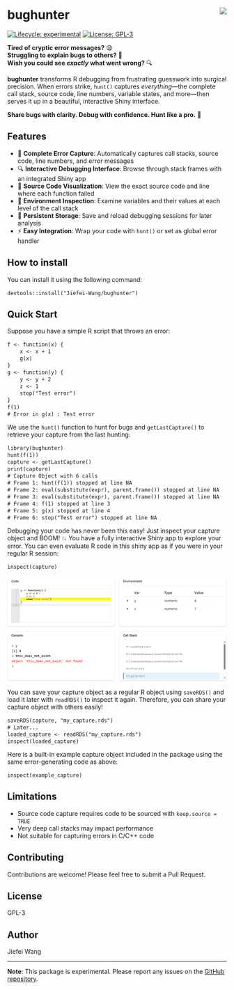 # bughunter <img src="man/figures/logo.png" align="right" height="139" />

<!-- badges: start -->
<!-- [![R-CMD-check](https://github.com/Jiefei-Wang/bughunter/workflows/R-CMD-check/badge.svg)](https://github.com/Jiefei-Wang/bughunter/actions)
[![CRAN status](https://www.r-pkg.org/badges/version/bughunter)](https://CRAN.R-project.org/package=bughunter) -->
[![Lifecycle: experimental](https://img.shields.io/badge/lifecycle-experimental-orange.svg)](https://lifecycle.r-lib.org/articles/stages.html#experimental)
[![License: GPL-3](https://img.shields.io/badge/License-GPL%203-blue.svg)](https://www.gnu.org/licenses/gpl-3.0)
<!-- badges: end -->

**Tired of cryptic error messages?** 😫  
**Struggling to explain bugs to others?** 🐛  
**Wish you could see *exactly* what went wrong?** 🔍

**bughunter** transforms R debugging from frustrating guesswork into surgical precision. When errors strike, `hunt()` captures *everything*—the complete call stack, source code, line numbers, variable states, and more—then serves it up in a beautiful, interactive Shiny interface.

**Share bugs with clarity. Debug with confidence. Hunt like a pro.** 🎯

## Features

- 🎯 **Complete Error Capture**: Automatically captures call stacks, source code, line numbers, and error messages
- 🔍 **Interactive Debugging Interface**: Browse through stack frames with an integrated Shiny app
- 📝 **Source Code Visualization**: View the exact source code and line where each function failed
- 🌲 **Environment Inspection**: Examine variables and their values at each level of the call stack
- 💾 **Persistent Storage**: Save and reload debugging sessions for later analysis
- ⚡ **Easy Integration**: Wrap your code with `hunt()` or set as global error handler

## How to install
You can install it using the following command:
```{r}
devtools::install("Jiefei-Wang/bughunter")
```

## Quick Start
Suppose you have a simple R script that throws an error:
```{r}
f <- function(x) {
    x <- x + 1
    g(x)
}
g <- function(y) {
    y <- y + 2
    z <- 1
    stop("Test error")
}
f(1)
# Error in g(x) : Test error
```

We use the `hunt()` function to hunt for bugs and `getLastCapture()` to retrieve your capture from the last hunting:
```{r}
library(bughunter)
hunt(f(1))
capture <- getLastCapture()
print(capture)
# Capture Object with 6 calls
# Frame 1: hunt(f(1)) stopped at line NA
# Frame 2: eval(substitute(expr), parent.frame()) stopped at line NA
# Frame 3: eval(substitute(expr), parent.frame()) stopped at line NA
# Frame 4: f(1) stopped at line 3
# Frame 5: g(x) stopped at line 4
# Frame 6: stop("Test error") stopped at line NA
```

Debugging your code has never been this easy! Just inspect your capture object and BOOM! 💥 You have a fully interactive Shiny app to explore your error. You can even evaluate R code in this shiny app as if you were in your regular R session:
```{r}
inspect(capture)
```
![1761519109839](image/README/1761519109839.png)

You can save your capture object as a regular R object using `saveRDS()` and load it later with `readRDS()` to inspect it again. Therefore, you can share your capture object with others easily!
```{r}
saveRDS(capture, "my_capture.rds")
# Later...
loaded_capture <- readRDS("my_capture.rds")
inspect(loaded_capture)
```

Here is a built-in example capture object included in the package using the same error-generating code as above:
```{r}
inspect(example_capture)
```

## Limitations

- Source code capture requires code to be sourced with `keep.source = TRUE`
- Very deep call stacks may impact performance
- Not suitable for capturing errors in C/C++ code

## Contributing

Contributions are welcome! Please feel free to submit a Pull Request.

## License

GPL-3

## Author

Jiefei Wang

---

**Note**: This package is experimental. Please report any issues on the [GitHub repository](https://github.com/Jiefei-Wang/bughunter/issues).
